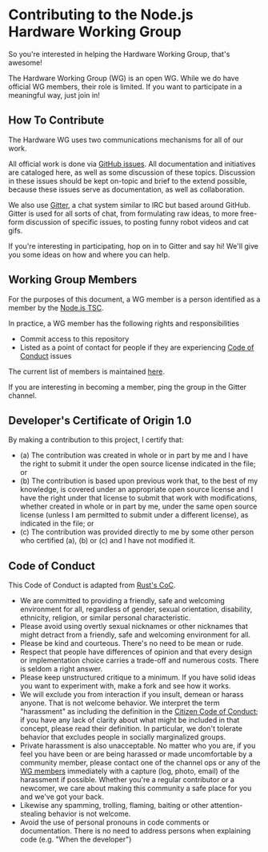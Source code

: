 Contributing to the Node.js Hardware Working Group
==================================================

So you're interested in helping the Hardware Working Group, that's awesome!

The Hardware Working Group (WG) is an open WG. While we do have official WG members, their role is limited. If you want to participate in a meaningful way, just join in!

## How To Contribute

The Hardware WG uses two communications mechanisms for all of our work.

All official work is done via [GitHub issues](https://github.com/nodejs/hardware/issues). All documentation and initiatives are cataloged here, as well as some discussion of these topics. Discussion in these issues should be kept on-topic and brief to the extend possible, because these issues serve as documentation, as well as collaboration.

We also use [Gitter](https://gitter.im/nodejs/hardware), a chat system similar to IRC but based around GitHub. Gitter is used for all sorts of chat, from formulating raw ideas, to more free-form discussion of specific issues, to posting funny robot videos and cat gifs.

If you're interesting in participating, hop on in to Gitter and say hi! We'll give you some ideas on how and where you can help.

## Working Group Members

For the purposes of this document, a WG member is a person identified as a member by the [Node.js TSC](https://github.com/nodejs/TSC/).

In practice, a WG member has the following rights and responsibilities

* Commit access to this repository
* Listed as a point of contact for people if they are experiencing [Code of Conduct](#code-of-conduct) issues

The current list of members is maintained [here](./MEMBERS.md).

If you are interesting in becoming a member, ping the group in the Gitter channel.

## Developer's Certificate of Origin 1.0

By making a contribution to this project, I certify that:

* (a) The contribution was created in whole or in part by me and I
  have the right to submit it under the open source license indicated
  in the file; or
* (b) The contribution is based upon previous work that, to the best
  of my knowledge, is covered under an appropriate open source license
  and I have the right under that license to submit that work with
  modifications, whether created in whole or in part by me, under the
  same open source license (unless I am permitted to submit under a
  different license), as indicated in the file; or
* (c) The contribution was provided directly to me by some other
  person who certified (a), (b) or (c) and I have not modified it.

## Code of Conduct

This Code of Conduct is adapted from [Rust's
CoC](http://www.rust-lang.org/conduct.html).

* We are committed to providing a friendly, safe and welcoming
  environment for all, regardless of gender, sexual orientation,
  disability, ethnicity, religion, or similar personal characteristic.
* Please avoid using overtly sexual nicknames or other nicknames that
  might detract from a friendly, safe and welcoming environment for
  all.
* Please be kind and courteous. There's no need to be mean or rude.
* Respect that people have differences of opinion and that every
  design or implementation choice carries a trade-off and numerous
  costs. There is seldom a right answer.
* Please keep unstructured critique to a minimum. If you have solid
  ideas you want to experiment with, make a fork and see how it works.
* We will exclude you from interaction if you insult, demean or harass
  anyone.  That is not welcome behavior. We interpret the term
  "harassment" as including the definition in the [Citizen Code of
  Conduct](http://citizencodeofconduct.org/); if you have any lack of
  clarity about what might be included in that concept, please read
  their definition. In particular, we don't tolerate behavior that
  excludes people in socially marginalized groups.
* Private harassment is also unacceptable. No matter who you are, if
  you feel you have been or are being harassed or made uncomfortable
  by a community member, please contact one of the channel ops or any
  of the [WG members](./MEMBERS.md) immediately with a capture (log, photo, email) of
  the harassment if possible.  Whether you're a regular contributor or
  a newcomer, we care about making this community a safe place for you
  and we've got your back.
* Likewise any spamming, trolling, flaming, baiting or other
  attention-stealing behavior is not welcome.
* Avoid the use of personal pronouns in code comments or
  documentation. There is no need to address persons when explaining
  code (e.g. "When the developer")
